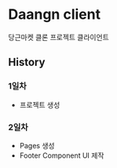 # Daangn client

당근마켓 클론 프로젝트 클라이언트

## History

### 1일차

- 프로젝트 생성

### 2일차

- Pages 생성
- Footer Component UI 제작
